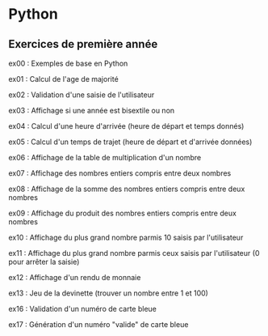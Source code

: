 # Python
## Exercices de première année

ex00 : Exemples de base en Python

ex01 : Calcul de l'age de majorité

ex02 : Validation d'une saisie de l'utilisateur

ex03 : Affichage si une année est bisextile ou non

ex04 : Calcul d'une heure d'arrivée (heure de départ et temps donnés)

ex05 : Calcul d'un temps de trajet (heure de départ et d'arrivée données)

ex06 : Affichage de la table de multiplication d'un nombre

ex07 : Affichage des nombres entiers compris entre deux nombres

ex08 : Affichage de la somme des nombres entiers compris entre deux nombres

ex09 : Affichage du produit des nombres entiers compris entre deux nombres

ex10 : Affichage du plus grand nombre parmis 10 saisis par l'utilisateur

ex11 : Affichage du plus grand nombre parmis ceux saisis par l'utilisateur (0 pour arrêter la saisie)

ex12 : Affichage d'un rendu de monnaie

ex13 : Jeu de la devinette (trouver un nombre entre 1 et 100)

ex16 : Validation d'un numéro de carte bleue

ex17 : Génération d'un numéro "valide" de carte bleue
